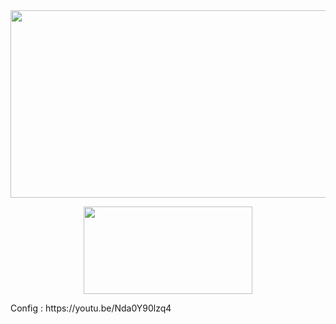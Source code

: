 


<div align='center'><a  align="left"  width='390' height='300' href='https://www.kali.org/'><img src='https://www.bleepstatic.com/content/hl-images/2023/03/13/kali-moto.jpg' width='540' height='300'/></a>

<a  width='300' height='150' align="right" href='https://cdimage.kali.org/kali-2023.1/kali-linux-2023.1-installer-amd64.iso'><img src='https://www.pngmart.com/files/10/Download-Now-Button-PNG-Free-Download.png' width='270' height='140'/></a></div>

<div background='red'>
  Config : https://youtu.be/Nda0Y90lzq4
</div>
